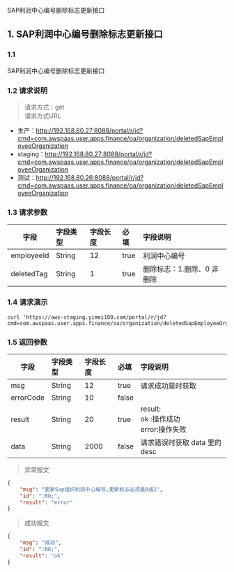 SAP利润中心编号删除标志更新接口
## 1. SAP利润中心编号删除标志更新接口
### 1.1  
SAP利润中心编号删除标志更新接口
### 1.2 请求说明
> 请求方式：get <br>
> 请求方式URL
   * 生产：http://192.168.80.27:8088/portal/r/jd?cmd=com.awspaas.user.apps.finance/oa/organization/deletedSapEmployeeOrganization
   * staging：http://192.168.80.27:8088/portal/r/jd?cmd=com.awspaas.user.apps.finance/oa/organization/deletedSapEmployeeOrganization
   * 测试：http://192.168.80.26:8088/portal/r/jd?cmd=com.awspaas.user.apps.finance/oa/organization/deletedSapEmployeeOrganization
### 1.3 请求参数
字段          | 字段类型  | 字段长度| 必填| 字段说明
--------------|:-----------|:-----------|:-----------|:-----------
employeeId    | String      |12          | true|   利润中心编号 
deletedTag    | String      |1          | true|    删除标志：1.删除、0 非删除 
### 1.4 请求演示
``` curl 
curl 'https://aws-staging.yimei180.com/portal/r/jd?cmd=com.awspaas.user.apps.finance/oa/organization/deletedSapEmployeeOrganization&employeeId=E000473&deletedTag=1'
```
### 1.5 返回参数
字段          | 字段类型  | 字段长度| 必填| 字段说明
--------------|:-----------|:-----------|:-----------|:-----------
msg           | String      |12          | true|    请求成功是时获取 
errorCode     | String      |10          | false|    
result        | String      |20          | true|    result: <br>ok :操作成功<br> error:操作失败<br> 
data          | String      |2000        | false |    请求错误时获取 data 里的desc 

> 异常报文 
``` json
{
    "msg": "更新Sap组织利润中心编号,更新标志必须是0或1",
    "id": ":RO;",
    "result": "error"
}
```
> 成功报文
``` json
{
    "msg": "成功",
    "id": ":RO;",
    "result": "ok"
}
```
